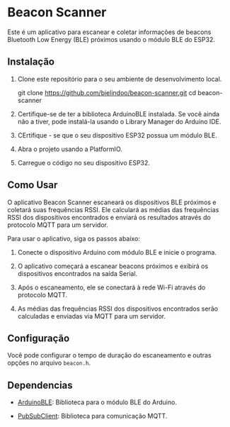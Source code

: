 # Beacon Scanner

Este é um aplicativo para escanear e coletar informações de beacons Bluetooth Low Energy (BLE) próximos usando o módulo BLE do ESP32.

## Instalação

1. Clone este repositório para o seu ambiente de desenvolvimento local.

    git clone https://github.com/bielindoo/beacon-scanner.git
    cd beacon-scanner



1. Certifique-se de ter a biblioteca ArduinoBLE instalada. Se você ainda não a tiver, pode instalá-la usando o Library Manager do Arduino IDE.

2. CErtifique - se que o seu dispositivo ESP32 possua um módulo BLE.

3. Abra o projeto usando a PlatformIO.

4. Carregue o código no seu dispositivo ESP32.


## Como Usar

O aplicativo Beacon Scanner escaneará os dispositivos BLE próximos e coletará suas frequências RSSI. Ele calculará as médias das frequências RSSI dos dispositivos encontrados e enviará os resultados através do protocolo MQTT para um servidor.

Para usar o aplicativo, siga os passos abaixo:

1. Conecte o dispositivo Arduino com módulo BLE e inicie o programa.

2. O aplicativo começará a escanear beacons próximos e exibirá os dispositivos encontrados na saída Serial.

3. Após o escaneamento, ele se conectará à rede Wi-Fi através do protocolo MQTT.

4. As médias das frequências RSSI dos dispositivos encontrados serão calculadas e enviadas via MQTT para um servidor.

## Configuração

Você pode configurar o tempo de duração do escaneamento e outras opções no arquivo `beacon.h`.

## Dependencias

- [ArduinoBLE](https://www.arduino.cc/en/Reference/ArduinoBLE): Biblioteca para o módulo BLE do Arduino.

- [PubSubClient](https://github.com/knolleary/pubsubclient): Biblioteca para comunicação MQTT.

